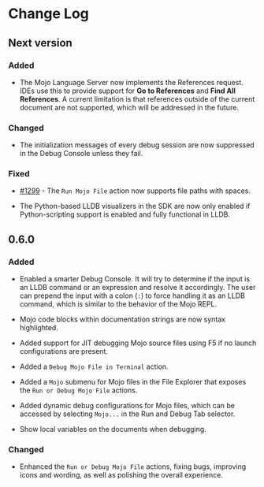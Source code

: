 # Change Log

## Next version

### Added

- The Mojo Language Server now implements the References request. IDEs use
  this to provide support for **Go to References** and **Find All References**.
  A current limitation is that references outside of the current document are
  not supported, which will be addressed in the future.

### Changed

- The initialization messages of every debug session are now suppressed in the
  Debug Console unless they fail.

### Fixed

- [#1299](https://github.com/modularml/mojo/issues/1299) - The `Run Mojo File`
  action now supports file paths with spaces.

- The Python-based LLDB visualizers in the SDK are now only enabled if
  Python-scripting support is enabled and fully functional in LLDB.

## 0.6.0

### Added

- Enabled a smarter Debug Console. It will try to determine if the input is an
  LLDB command or an expression and resolve it accordingly. The user can prepend
  the input with a colon (`:`) to force handling it as an LLDB command, which is
  similar to the behavior of the Mojo REPL.

- Mojo code blocks within documentation strings are now syntax highlighted.

- Added support for JIT debugging Mojo source files using F5 if no launch
  configurations are present.

- Added a `Debug Mojo File in Terminal` action.

- Added a `Mojo` submenu for Mojo files in the File Explorer that exposes the
  `Run or Debug Mojo File` actions.

- Added dynamic debug configurations for Mojo files, which can be accessed by
  selecting `Mojo...` in the Run and Debug Tab selector.

- Show local variables on the documents when debugging.

### Changed

- Enhanced the `Run or Debug Mojo File` actions, fixing bugs, improving icons
  and wording, as well as polishing the overall experience.
